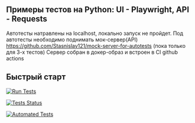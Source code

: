 ## Примеры тестов на Python: UI - Playwright, API - Requests
Автотесты натравлены на localhost, локально запуск не пройдет.
Под автотесты необходимо поднимать мок-сервер(API) https://github.com/Stasnislav121/mock-server-for-autotests (пока только для 3-х тестов)
Сервер собран в докер-образ и встроен в CI github actions 

## Быстрый старт
[![Run Tests](https://img.shields.io/badge/Run_Tests-GitHub_Actions-blue?logo=github)](https://github.com/Stasnislav121/Example_tests/actions/workflows/test.yml)

[![Tests Status](https://github.com/Stanislav121/example_tests/workflows/Run%20Tests/badge.svg)](https://github.com/Stasnislav121/Example_tests/actions/workflows/test.yml)

[![Automated Tests](https://img.shields.io/badge/Automated_Tests-GitHub_Actions-0366d6?logo=github-actions&logoColor=white)](https://github.com/Stasnislav121/Example_tests/actions/workflows/test.yml)
